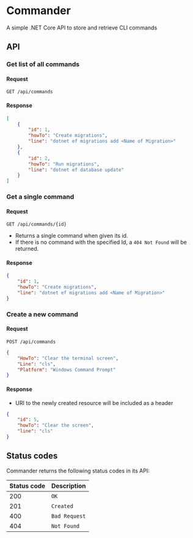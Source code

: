 # Commander
A simple .NET Core API to store and retrieve CLI commands

## API

### Get list of all commands
#### Request
`GET /api/commands`

#### Response
```json
[
    {
        "id": 1,
        "howTo": "Create migrations",
        "line": "dotnet ef migrations add <Name of Migration>"
    },
    {
        "id": 2,
        "howTo": "Run migrations",
        "line": "dotnet ef database update"
    }
]
```

### Get a single command
#### Request
`GET /api/commands/{id}`
* Returns a single command when given its id.
* If there is no command with the specified Id, a `404 Not Found` will be returned.

#### Response
```json
{
    "id": 1,
    "howTo": "Create migrations",
    "line": "dotnet ef migrations add <Name of Migration>"
}
```

### Create a new command
#### Request
`POST /api/commands`

```json
{
    "HowTo": "Clear the terminal screen",
    "Line": "cls",
    "Platform": "Windows Command Prompt"
}
```

#### Response
* URI to the newly created resource will be included as a header

```json
{
    "id": 5,
    "howTo": "Clear the screen",
    "line": "cls"
}
```

## Status codes

Commander returns the following status codes in its API:

| Status code | Description |
| --- | --- |
| 200 | `OK` |
| 201 | `Created` |
| 400 | `Bad Request` |
| 404 | `Not Found` |